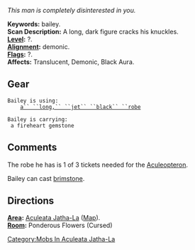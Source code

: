 *This man is completely disinterested in you.*

**Keywords:** bailey.  
**Scan Description:** A long, dark figure cracks his knuckles.  
**[Level](Level.md "wikilink"):** ?.  
**[Alignment](Alignment.md "wikilink"):** demonic.  
**[Flags](:Category:_Mob_Types.md "wikilink"):** ?.  
**Affects:** Translucent, Demonic, Black Aura.  

## Gear

`Bailey is using:`  
` `<worn about body>`   `[`a`` ``long,`` ``jet`` ``black`` ``robe`](Long,_Jet_Black_Robe.md "wikilink")  
  
`Bailey is carrying:`  
` a fireheart gemstone`

## Comments

The robe he has is 1 of 3 tickets needed for the
[Aculeopteron](aculeopteron.md "wikilink").

Bailey can cast [brimstone](Brimstone.md "wikilink").

## Directions

**[Area](:Category:_Areas.md "wikilink"):** [Aculeata
Jatha-La](:Category:_Aculeata_Jatha-La.md "wikilink")
([Map](Aculeata_Jatha-La_Map.md "wikilink")).  
**[Room](:Category:_Rooms.md "wikilink"):** Ponderous Flowers (Cursed)

[Category:Mobs In Aculeata
Jatha-La](Category:Mobs_In_Aculeata_Jatha-La "wikilink")
